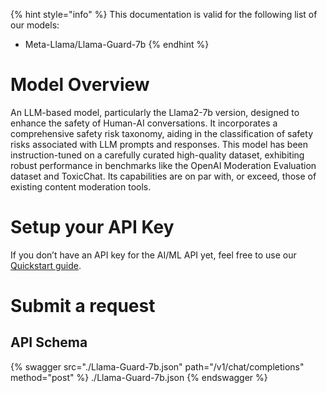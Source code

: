 [#references:start]: <> ({ "template": "openapi" })
{% hint style="info" %}
This documentation is valid for the following list of our models:
* Meta-Llama/Llama-Guard-7b
{% endhint %}

# Model Overview
An LLM-based model, particularly the Llama2-7b version, designed to enhance the safety of Human-AI conversations. It incorporates a comprehensive safety risk taxonomy, aiding in the classification of safety risks associated with LLM prompts and responses. This model has been instruction-tuned on a carefully curated high-quality dataset, exhibiting robust performance in benchmarks like the OpenAI Moderation Evaluation dataset and ToxicChat. Its capabilities are on par with, or exceed, those of existing content moderation tools.

# Setup your API Key
If you don’t have an API key for the AI/ML API yet, feel free to use our [Quickstart guide](https://docs.aimlapi.com/quickstart/setting-up).

# Submit a request
## API Schema
{% swagger src="./Llama-Guard-7b.json" path="/v1/chat/completions" method="post" %}
./Llama-Guard-7b.json
{% endswagger %}

[#references:end]: <> ({})